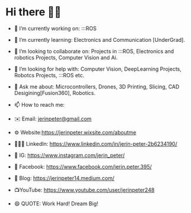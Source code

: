 # Hi there 👋🏼
- 🔭 I’m currently working on: :::ROS

- 🌱 I’m currently learning: Electronics and Communication [UnderGrad].

- 👯 I’m looking to collaborate on: Projects in :::ROS, Electronics and robotics Projects, Computer Vision and Ai.

- 🤔 I’m looking for help with: Computer Vision, DeepLearning Projects, Robotcs Projects, :::ROS etc.

- 💬 Ask me about: Microcontrollers, Drones, 3D Printing, Slicing, CAD Desigining[Fusion360], Robotics.

- 📫 How to reach me:
* ✉️ Email: jerinpeter@gmail.com

* ⚙️ Website:https://jerinpeter.wixsite.com/aboutme

* 👨🏽‍🎓 LinkedIn: https://www.linkedin.com/in/jerin-peter-2b6234190/

*  📸 IG: https://www.instagram.com/jerin_peter/

* 📘 Facebook: https://www.facebook.com/jerin.peter.395/

* 📝 Blog: https://jerinpeter14.medium.com/

* 📺YouTube: https://www.youtube.com/user/jerinpeter248
	        
- 😄 QUOTE: Work Hard! Dream Big! 
